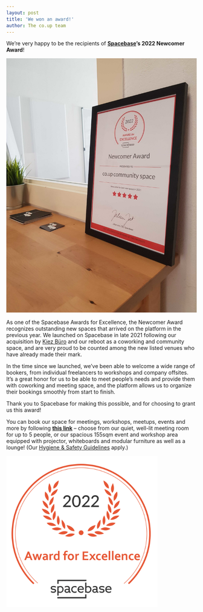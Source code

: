 ```yaml
---
layout: post
title: 'We won an award!'
author: The co.up team
---
```


We’re very happy to be the recipients of **[Spacebase](https://www.spacebase.com)’s 2022 Newcomer Award**!

<img src="/photos/015 spacebase_zertifikat 900px.jpg" alt="Framed certificate of co.up's Spacebase 2022 Newcomer Award placed next to the meeting room" width="700px">

As one of the Spacebase Awards for Excellence, the Newcomer Award recognizes outstanding new spaces that arrived on the platform in the previous year. We launched on Spacebase in late 2021 following our acquisition by [Kiez Büro](http://kiez-buero.de) and our reboot as a coworking and community space, and are very proud to be counted among the new listed venues who have already made their mark.

In the time since we launched, we’ve been able to welcome a wide range of bookers, from individual freelancers to workshops and company offsites. It’s a great honor for us to be able to meet people’s needs and provide them with coworking and meeting space, and the platform allows us to organize their bookings smoothly from start to finish.

Thank you to Spacebase for making this possible, and for choosing to grant us this award!

You can book our space for meetings, workshops, meetups, events and more by following **[this link](https://www.spacebase.com/en/berlin/coworking-space/)** – choose from our quiet, well-lit meeting room for up to 5 people, or our spacious 155sqm event and workshop area equipped with projector, whiteboards and modular furniture as well as a lounge! (Our [Hygiene & Safety Guidelines](https://co-up.de/hygiene-safety-guidelines/) apply.)

<a href="https://www.spacebase.com/en/berlin/coworking-space/"><img alt="Coworking Space Berlin" src="/photos/Badge_Award for Excellence.png" width="400px">
